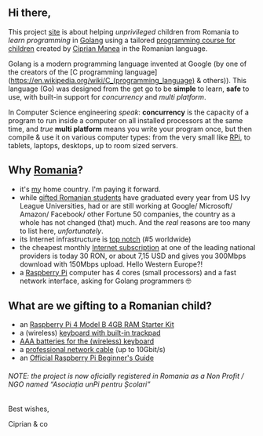 ## Hi there,

This project [site](https://www.unpi.ro/) is about helping _unprivileged_ children from Romania to _learn programming_ in [Golang](https://golang.org) using a tailored [programming course for children](https://go.unpi.ro/) created by [Ciprian Manea](https://www.linkedin.com/in/ciprian-manea/) in the Romanian language.

Golang is a modern programming language invented at Google (by one of the creators of the [C programming language](https://en.wikipedia.org/wiki/C_(programming_language) & others)). This language (Go) was designed from the get go to be **simple** to learn, **safe** to use, with built-in support for _concurrency_ and _multi platform_.

In Computer Science engineering _speak_: **concurrency** is the capacity of a program to run inside a computer on all installed processors at the same time, and _true_ **multi platform** means you write your program once, but then compile & use it on various computer types: from the very small like [RPi](https://www.raspberrypi.org), to tablets, laptops, desktops, up to room sized servers.

## Why [Romania](https://en.wikipedia.org/wiki/Romania)?

- it's [my](https://www.linkedin.com/in/ciprian-manea/) home country. I'm paying it forward.
- while [gifted Romanian students](https://space.nss.org/settlement/nasa/Contest/Results/2019/) have graduated every year from US Ivy League Universities, had or are still working at Google/ Microsoft/ Amazon/ Facebook/ other Fortune 50 companies, the country as a whole has not changed (that) much. And the _real_ reasons are too many to list here, _unfortunately_.
- its Internet infrastructure is [top notch](http://business-review.eu/news/romania-has-5th-fastest-internet-speed-in-the-world-176801) (#5 worldwide)
- the cheapest monthly [Internet subscription](https://www.digiromania.ro/servicii/internet) at one of the leading national providers is today 30 RON, or about 7,15 USD and gives you 300Mbps download with 150Mbps upload. Hello Western Europe?!
- a [Raspberry Pi](https://www.raspberrypi.org/products/raspberry-pi-4-model-b/specifications/) computer has 4 cores (small processors) and a fast network interface, asking for Golang programmers 🤓

## What are we gifting to a Romanian child?

- an [Raspberry Pi 4 Model B 4GB RAM Starter Kit](https://www.amazon.de/-/en/gp/product/B0CJRHZC54/)
- a (wireless) [keyboard with built-in trackpad](https://www.amazon.de/gp/product/B07HG5Q851/)
- [AAA batteries for the (wireless) keyboard](https://www.amazon.de/-/en/gp/product/B00009X3EV/)
- a [professional network cable](https://www.amazon.de/gp/product/B00QV1F160/) (up to 10Gbit/s)
- an [Official Raspberry Pi Beginner's Guide](https://www.amazon.de/-/en/Gareth-Halfacree-dp-1912047268/dp/1912047268/)

###### NOTE: the project is now oficially registered in Romania as a Non Profit / NGO named “Asociația unPi pentru Școlari”

Best wishes,

Ciprian & co
